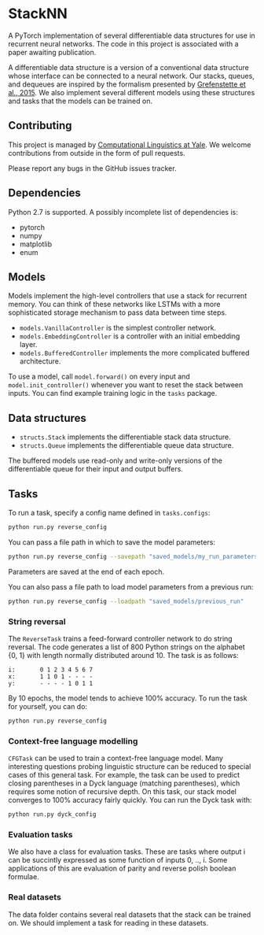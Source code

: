 # StackNN
A PyTorch implementation of several differentiable data structures for use in recurrent neural networks. The code in this project is associated with a paper awaiting publication.

A differentiable data structure is a version of a conventional data structure whose interface can be connected to a neural network. Our stacks, queues, and dequeues are inspired by the formalism presented by [Grefenstette et al., 2015](https://arxiv.org/pdf/1506.02516.pdf). We also implement several different models using these structures and tasks that the models can be trained on.

## Contributing

This project is managed by [Computational Linguistics at Yale](http://clay.yale.edu/). We welcome contributions from outside in the form of pull requests.

Please report any bugs in the GitHub issues tracker.

## Dependencies

Python 2.7 is supported. A possibly incomplete list of dependencies is:
* pytorch
* numpy
* matplotlib
* enum

## Models

Models implement the high-level controllers that use a stack for recurrent memory. You can think of these networks like LSTMs with a more sophisticated storage mechanism to pass data between time steps.

* `models.VanillaController` is the simplest controller network.
* `models.EmbeddingController` is a controller with an initial embedding layer.
* `models.BufferedController` implements the more complicated buffered architecture.

To use a model, call `model.forward()` on every input and `model.init_controller()` whenever you want to reset the stack between inputs. You can find example training logic in the `tasks` package.

## Data structures

* `structs.Stack` implements the differentiable stack data structure.
* `structs.Queue` implements the differentiable queue data structure.

The buffered models use read-only and write-only versions of the differentiable queue for their input and output buffers.

## Tasks

To run a task, specify a config name defined in `tasks.configs`:

~~~bash
python run.py reverse_config
~~~

You can pass a file path in which to save the model parameters:
~~~bash
python run.py reverse_config --savepath "saved_models/my_run_parameters"
~~~
Parameters are saved at the end of each epoch.

You can also pass a file path to load model parameters from a previous run:
~~~bash
python run.py reverse_config --loadpath "saved_models/previous_run"
~~~

### String reversal

The `ReverseTask` trains a feed-forward controller network to do string reversal. The code generates a list of 800 Python strings on the alphabet {0, 1} with length normally distributed around 10. The task is as follows:

~~~
i:       0 1 2 3 4 5 6 7
x:       1 1 0 1 - - - -
y:       - - - - 1 0 1 1
~~~

By 10 epochs, the model tends to achieve 100% accuracy. To run the task for yourself, you can do:

~~~bash
python run.py reverse_config
~~~

### Context-free language modelling

`CFGTask` can be used to train a context-free language model. Many interesting questions probing linguistic structure can be reduced to special cases of this general task. For example, the task can be used to predict closing parentheses in a Dyck language (matching parentheses), which requires some notion of recursive depth. On this task, our stack model converges to 100% accuracy fairly quickly. You can run the Dyck task with:

~~~bash
python run.py dyck_config
~~~

### Evaluation tasks

We also have a class for evaluation tasks. These are tasks where output i can be succintly expressed as some function of inputs 0, .., i. Some applications of this are evaluation of parity and reverse polish boolean formulae.

### Real datasets

The data folder contains several real datasets that the stack can be trained on. We should implement a task for reading in these datasets.
